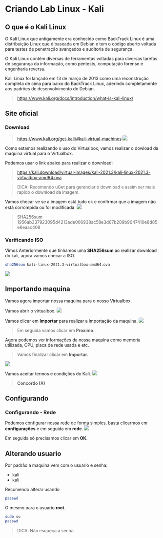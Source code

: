 # Criando Lab Linux - Kali

## O que é o Kali Linux
O Kali Linux que antigamente era conhecido como BackTrack Linux é uma distribuição Linux que é baseada em Debian e tem o código aberto voltada para testes de penetração avançados e auditoria de segurança.

O Kali Linux contém diversas de ferramentas voltadas para diversas tarefas de segurança da informação, como pentests, computação forense e engenharia reversa.

Kali Linux foi lançado em 13 de março de 2013 como uma reconstrução completa de cima para baixo do BackTrack Linux, aderindo completamente aos padrões de desenvolvimento do Debian.

> https://www.kali.org/docs/introduction/what-is-kali-linux/

## Site oficial
### Download
> https://www.kali.org/get-kali/#kali-virtual-machines
![](images/kali-01.png)

Como estamos realizando o uso do Virtualbox, vamos realizar o dowload da maquina virtual para o Virtualbox.

Podemos usar o link abaixo para realizar o download:
> https://kali.download/virtual-images/kali-2021.3/kali-linux-2021.3-virtualbox-amd64.ova

> DICA: Recomendo uGet para gerenciar o download e assim ser mais rapido o download da imagem.

Vamos checar ve se a imagem está tudo ok e confirmar que a imagem não está corrompida ou foi modificada.
![](images/kali-02.png)

> SHA256sum
1956ab337923095d4213ade006938ac58e3d67b209b9647410e8d85e6eaac409

### Verificando ISO
Vimos Anteriormente que tinhamos uma **SHA256sum** ao realizar download do kali, agora vamos checar a ISO.
```sh
sha256sum kali-linux-2021.3-virtualbox-amd64.ova
```
![](images/kali-03.png)

## Importando maquina
Vamos agora importar nossa maquina para o nosso Virtualbox.

Vamos abrir o virtualbox.
![](images/virtualbox-01.png)

Vamos clicar em **Importar** para realizar a importação da maquina.
![](images/virtualbox-02.png)
> Em seguida vamos clicar em **Proximo**.

Agora podemos ver informações da nossa maquina como memoria utilizada, CPU, placa de rede usada e etc.
> Vamos finalizar clicar em **Importar**.

![](images/virtualbox-03.png)

Vamos aceitar termos e condições do Kali.
![](images/virtualbox-04.png)
> **Concordo (A)**

## Configurando
### Configurando - Rede
Podemos configurar nossa rede de forma simples, basta clicarmos em **configurações** e em seguida em **rede**.
![](images/rede-01.png)

Em seguida só precisamos clicar em **OK**.


## Alterando usuario
Por padrão a maquina vem com o usuario e senha:

- kali
- kali

Recomendo alterar usando
```sh
passwd
```

O mesmo para o usuario **root**.
```sh
sudo su
passwd
```

> DICA: Não esqueça a senha
